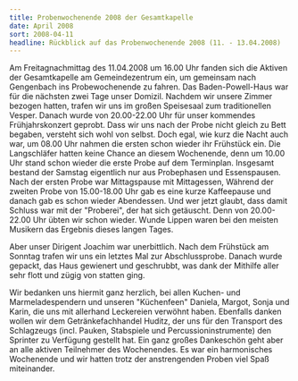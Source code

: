 ```yaml
---
title: Probenwochenende 2008 der Gesamtkapelle
date: April 2008
sort: 2008-04-11
headline: Rückblick auf das Probenwochenende 2008 (11. - 13.04.2008)
---
```


Am Freitagnachmittag des 11.04.2008 um 16.00 Uhr fanden sich die Aktiven der Gesamtkapelle am Gemeindezentrum ein, um gemeinsam nach Gengenbach ins Probewochenende zu fahren. Das Baden-Powell-Haus war für die nächsten zwei Tage unser Domizil. Nachdem wir unsere Zimmer bezogen hatten, trafen wir uns im großen Speisesaal zum traditionellen Vesper. Danach wurde von 20.00-22.00 Uhr für unser kommendes Frühjahrskonzert geprobt. Dass wir uns nach der Probe nicht gleich zu Bett begaben, versteht sich wohl von selbst. Doch egal, wie kurz die Nacht auch war, um 08.00 Uhr nahmen die ersten schon wieder ihr Frühstück ein. Die Langschläfer hatten keine Chance an diesem Wochenende, denn um 10.00 Uhr stand schon wieder die erste Probe auf dem Terminplan. Insgesamt bestand der Samstag eigentlich nur aus Probephasen und Essenspausen. Nach der ersten Probe war Mittagspause mit Mittagessen, Während der  zweiten Probe von 15.00-18.00 Uhr gab es eine kurze Kaffeepause und danach gab es schon wieder Abendessen. Und wer jetzt glaubt, dass damit Schluss war mit der "Proberei", der hat sich getäuscht. Denn von 20.00-22.00 Uhr übten wir schon wieder. Wunde Lippen waren bei den meisten Musikern das Ergebnis dieses langen Tages. 

Aber unser Dirigent Joachim war unerbittlich. Nach dem Frühstück am Sonntag trafen wir uns ein letztes Mal zur Abschlussprobe. Danach wurde gepackt, das Haus gewienert und geschrubbt, was dank der Mithilfe aller sehr flott und zügig von statten ging.

Wir bedanken uns hiermit ganz herzlich, bei allen Kuchen- und Marmeladespendern und  unseren "Küchenfeen" Daniela, Margot, Sonja und Karin, die uns mit allerhand Leckereien verwöhnt haben. Ebenfalls danken wollen wir dem Getränkefachhandel Huditz, der uns für den Transport des Schlagzeugs (incl. Pauken, Stabspiele und Percussioninstrumente) den Sprinter zu Verfügung gestellt hat. Ein ganz großes Dankeschön geht aber an alle aktiven Teilnehmer des Wochenendes. Es war ein harmonisches Wochenende und  wir hatten trotz der anstrengenden Proben viel Spaß miteinander.
 
